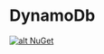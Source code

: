 # DynamoDb

[![alt NuGet](https://img.shields.io/nuget/v/MassTransit.DynamoDb.svg "NuGet")](https://nuget.org/packages/MassTransit.DynamoDb/)
